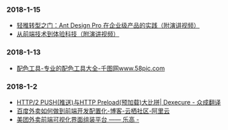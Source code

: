 ### 2018-1-15<br />
+ [轻推转型之门：Ant Design Pro 在企业级产品的实践（附演讲视频）](https://zhuanlan.zhihu.com/p/32771546)<br />
+ [从前端技术到体验科技（附演讲视频）](https://zhuanlan.zhihu.com/p/32782686)<br />

### 2018-1-13<br />
+ [配色工具-专业的配色工具大全-千图网www.58pic.com](http://www.58pic.com/peise/)<br />

### 2018-1-2<br />
+ [HTTP/2 PUSH(推送)与HTTP Preload(预加载)大比拼| Dexecure - 众成翻译](http://www.zcfy.cc/article/http-2-push-vs-http-preload-dexecure-4722.html?t=new)<br />
+ [百度外卖如何做到前端开发配置化-博客-云栖社区-阿里云](https://yq.aliyun.com/articles/112472)<br />
+ [美团外卖前端可视化界面组装平台 —— 乐高 -](https://tech.meituan.com/waimai-lego.html)<br />